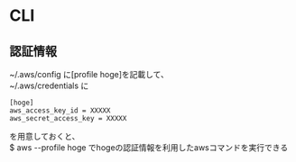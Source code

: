 # CLI
## 認証情報
~/.aws/config に[profile hoge]を記載して、  
~/.aws/credentials に
```
[hoge]
aws_access_key_id = XXXXX
aws_secret_access_key = XXXXX
```
を用意しておくと、  
$ aws --profile hoge でhogeの認証情報を利用したawsコマンドを実行できる